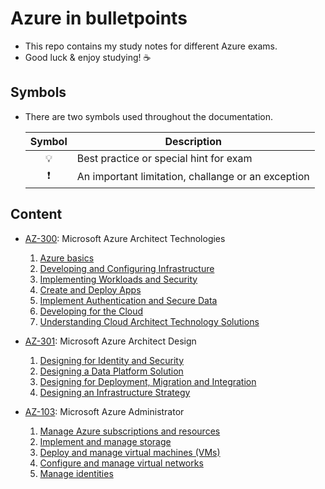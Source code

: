 # Azure in bulletpoints

- This repo contains my study notes for different Azure exams.
- Good luck & enjoy studying! ☕

## Symbols

- There are two symbols used throughout the documentation.

    | Symbol | Description |
    |:------:|-------------|
    | 💡 | Best practice or special hint for exam |
    | ❗ | An important limitation, challange or an exception |

## Content

- [AZ-300](https://www.microsoft.com/en-us/learning/exam-az-300.aspx): Microsoft Azure Architect Technologies
  1. [Azure basics](AZ-300%20Microsoft%20Azure%20Architect%20Technologies/0.%20Azure%20basics.md)
  2. [Developing and Configuring Infrastructure](AZ-300%20Microsoft%20Azure%20Architect%20Technologies/1.%20Developing%20and%20Configuring%20Infrastructure.md)
  3. [Implementing Workloads and Security](AZ-300%20Microsoft%20Azure%20Architect%20Technologies/2.%20Implementing%20Workloads%20and%20Security.md)
  4. [Create and Deploy Apps](AZ-300%20Microsoft%20Azure%20Architect%20Technologies/3.%20Create%20and%20Deploy%20Apps.md)
  5. [Implement Authentication and Secure Data](AZ-300%20Microsoft%20Azure%20Architect%20Technologies/4.%20Implement%20Authentication%20and%20Secure%20Data.md)
  6. [Developing for the Cloud](AZ-300%20Microsoft%20Azure%20Architect%20Technologies/5.%20Developing%20for%20the%20Cloud.md)
  7. [Understanding Cloud Architect Technology Solutions](AZ-300%20Microsoft%20Azure%20Architect%20Technologies/6.%20Understanding%20Cloud%20Architect%20Technology%20Solutions.md)

- [AZ-301](https://www.microsoft.com/en-us/learning/exam-az-301.aspx): Microsoft Azure Architect Design
  1. [Designing for Identity and Security](AZ-301%20Microsoft%20Azure%20Architect%20Design/1.%20Designing%20for%20Identity%20and%20Security.md)
  2. [Designing a Data Platform Solution](AZ-301%20Microsoft%20Azure%20Architect%20Design/2.%20Designing%20a%20Data%20Platform%20Solution.md)
  3. [Designing for Deployment, Migration and Integration](AZ-301%20Microsoft%20Azure%20Architect%20Design/3.%20Designing%20for%20Deployment,%20Migration%20and%20Integration.md)
  4. [Designing an Infrastructure Strategy](AZ-301%20Microsoft%20Azure%20Architect%20Design/4.%20Designing%20an%20Infrastructure%20Strategy.md)

- [AZ-103](https://www.microsoft.com/en-us/learning/exam-az-103.aspx): Microsoft Azure Administrator
  1. [Manage Azure subscriptions and resources](AZ-103%20Microsoft%20Azure%20Administrator/1.%20Manage%20Azure%20subscriptions%20and%20resources.md)
  2. [Implement and manage storage](AZ-103%20Microsoft%20Azure%20Administrator/2.%20Implement%20and%20manage%20storage.md)
  3. [Deploy and manage virtual machines (VMs)](AZ-103%20Microsoft%20Azure%20Administrator/3.%20Deploy%20and%20manage%20virtual%20machines%20(VMs).md)
  4. [Configure and manage virtual networks](AZ-103%20Microsoft%20Azure%20Administrator/4.%20Configure%20and%20manage%20virtual%20networks.md)
  5. [Manage identities](AZ-103%20Microsoft%20Azure%20Administrator/5.%20Manage%20identities.md)
